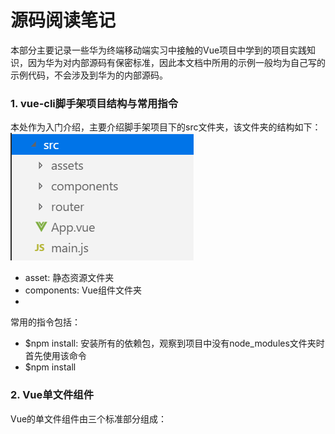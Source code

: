   # 源码阅读笔记

  本部分主要记录一些华为终端移动端实习中接触的Vue项目中学到的项目实践知识，因为华为对内部源码有保密标准，因此本文档中所用的示例一般均为自己写的示例代码，不会涉及到华为的内部源码。
  
  ### 1. vue-cli脚手架项目结构与常用指令
  本处作为入门介绍，主要介绍脚手架项目下的src文件夹，该文件夹的结构如下：
  ![avatar](https://raw.githubusercontent.com/Happyxianyueveryday/vue-learning/master/%E5%8D%8E%E4%B8%BA%E6%BA%90%E7%A0%81%E9%98%85%E8%AF%BB%E7%AC%94%E8%AE%B0/QQ%E6%88%AA%E5%9B%BE20190724223120.png)
  
  + asset: 静态资源文件夹
  + components: Vue组件文件夹
  + 
  
  常用的指令包括：
  + $npm install: 安装所有的依赖包，观察到项目中没有node_modules文件夹时首先使用该命令
  + $npm install 
  
  
  ### 2. Vue单文件组件
  Vue的单文件组件由三个标准部分组成：<template>, <script>和<style>部分组成。
  + <template>中包含该组件的html模板，其他组件使用<组件名>的形式导入当前组件的html模板
  + <script>中包含该组件的Vue定义，其他组件使用import语句导入当前组件的Vue定义
  + <style>中包含该组件的css布局
  其中关于<script>中组件Vue的定义方法，请参见下面的导出组件部分。
  
  下面是一个非常经典的Vue计数器组件的标准vue-cli组件写法。
  
  ```
  ```
  
  ### 3. 导出组件: export和export default
  在vue-cli脚手架项目中，通常声明的组件需要进行导出，通常使用export或者export default语句进行导出。export和export default的主要区别在于：
  + 一个vue文件中可以存在多个export语句，但是仅能存在一个export default语句。
  + 导入使用export语句导出的对象时，需要在对象名外加上大括号；而export default的情况则不用。
  + 从某个vue文件导入使用export导出的对象时，不能省略要导入的对象名；而export default的情况则可以省略。
  
  通常在vue-cli的项目结构下，我们推荐一个vue文件中仅存在一个组件，直接使用export default语句进行导出。
  
  ```
  
  ```
  
  则在其他的组件中需要使用该组件时，只需要使用import语句即可，注意导入使用export语句导出的对象时需要加上大括号。
  ```
  ```
  
  
  ### 4. 父子组件动态组装
  父子组件的动态组装要求当父组件的数据发生变化时，数据的变化能够自然的传导至子组件，通常使用如下的动态组装进行父子组件的动态组装。
  + 将子组件的props属性在父组件中声明为计算属性。
  + 在html模板中，将父组件的这些计算属性作为html元素的属性值传入子组件中。
  + 完成父子组件的动态组装。
  
  下面提供一个简单的计数器示例，其中子组件通过props获取父组件的消息，然后显示获取的消息，当点击父组件的按钮反转消息后，子组件显示的消息也随之反转。
  
  
  
  
  
  ### 5. 全局状态管理模式——Vuex简单快速入门
  
  
  ### 6. 子组件到父组件的事件流——$emit方法
  
  ### 7. 
  
  
  ### 附录：其他组件化的注意事项与问题
  
  (1) 为什么Vue组件的data属性必须将初始值以return语句形式返回？
  
  
  
  
